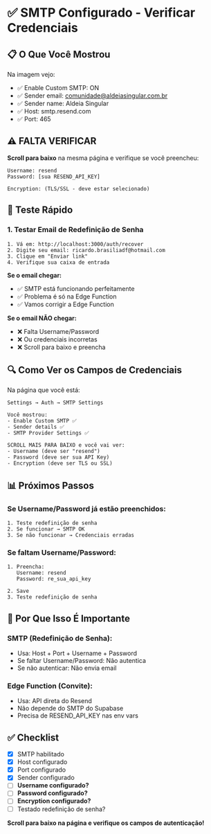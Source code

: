 # ✅ SMTP Configurado - Verificar Credenciais

## 📋 O Que Você Mostrou

Na imagem vejo:
- ✅ Enable Custom SMTP: ON
- ✅ Sender email: comunidade@aldeiasingular.com.br
- ✅ Sender name: Aldeia Singular
- ✅ Host: smtp.resend.com
- ✅ Port: 465

## ⚠️ FALTA VERIFICAR

**Scroll para baixo** na mesma página e verifique se você preencheu:

```
Username: resend
Password: [sua RESEND_API_KEY]

Encryption: (TLS/SSL - deve estar selecionado)
```

## 🧪 Teste Rápido

### 1. Testar Email de Redefinição de Senha

```
1. Vá em: http://localhost:3000/auth/recover
2. Digite seu email: ricardo.brasiliadf@hotmail.com
3. Clique em "Enviar link"
4. Verifique sua caixa de entrada
```

**Se o email chegar:**
- ✅ SMTP está funcionando perfeitamente
- ✅ Problema é só na Edge Function
- ✅ Vamos corrigir a Edge Function

**Se o email NÃO chegar:**
- ❌ Falta Username/Password
- ❌ Ou credenciais incorretas
- ❌ Scroll para baixo e preencha

## 🔍 Como Ver os Campos de Credenciais

Na página que você está:
```
Settings → Auth → SMTP Settings

Você mostrou:
- Enable Custom SMTP ✅
- Sender details ✅
- SMTP Provider Settings ✅

SCROLL MAIS PARA BAIXO e você vai ver:
- Username (deve ser "resend")
- Password (deve ser sua API Key)
- Encryption (deve ser TLS ou SSL)
```

## 📊 Próximos Passos

### Se Username/Password já estão preenchidos:
```
1. Teste redefinição de senha
2. Se funcionar → SMTP OK
3. Se não funcionar → Credenciais erradas
```

### Se faltam Username/Password:
```
1. Preencha:
   Username: resend
   Password: re_sua_api_key

2. Save
3. Teste redefinição de senha
```

## 🎯 Por Que Isso É Importante

### SMTP (Redefinição de Senha):
- Usa: Host + Port + Username + Password
- Se faltar Username/Password: Não autentica
- Se não autenticar: Não envia email

### Edge Function (Convite):
- Usa: API direta do Resend
- Não depende do SMTP do Supabase
- Precisa de RESEND_API_KEY nas env vars

## ✅ Checklist

- [x] SMTP habilitado
- [x] Host configurado
- [x] Port configurado
- [x] Sender configurado
- [ ] **Username configurado?**
- [ ] **Password configurado?**
- [ ] **Encryption configurado?**
- [ ] Testado redefinição de senha?

**Scroll para baixo na página e verifique os campos de autenticação!**

